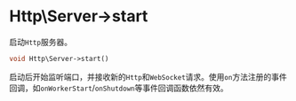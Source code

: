 # Http\Server->start

启动`Http`服务器。
```php
void Http\Server->start()
```
启动后开始监听端口，并接收新的`Http`和`WebSocket`请求。使用`on`方法注册的事件回调，如`onWorkerStart`/`onShutdown`等事件回调函数依然有效。


